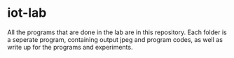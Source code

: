 # iot-lab
All the programs that are done in the lab are in this repository.
Each folder is a seperate program, containing output jpeg and program codes, as well as write up for the programs and experiments.
